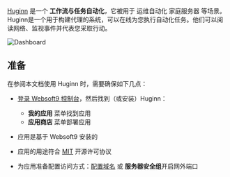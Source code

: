 [Huginn](https://github.com/huginn/huginn) 是一个 **工作流与任务自动化**，它被用于 运维自动化 家庭服务器  等场景。Huginn是一个用于构建代理的系统，可以在线为您执行自动化任务。他们可以阅读网络、监视事件并代表您采取行动。


![Dashboard](http://libs.websoft9.com/Websoft9/DocsPicture/zh/huginn/huginn-gui-websoft9.png)


## 准备

在参阅本文档使用 Huginn 时，需要确保如下几点：

- [登录 Websoft9 控制台](./login-console)，然后找到（或安装）Huginn：
  - **我的应用** 菜单找到应用 
  - **应用商店** 菜单部署应用

- 应用是基于 Websoft9 安装的


- 应用的用途符合 [MIT](https://opensource.org/licenses/MIT) 开源许可协议


- 为应用准备配置访问方式：[配置域名](./domain-set) 或 **服务器安全组**开启网外端口